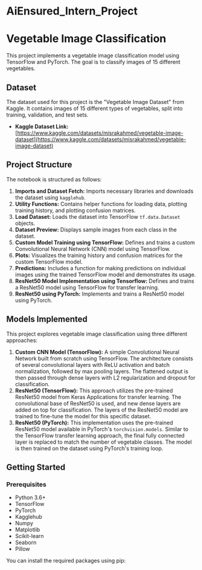 # AiEnsured_Intern_Project

# Vegetable Image Classification

This project implements a vegetable image classification model using TensorFlow and PyTorch. The goal is to classify images of 15 different vegetables.

## Dataset

The dataset used for this project is the "Vegetable Image Dataset" from Kaggle. It contains images of 15 different types of vegetables, split into training, validation, and test sets.

- **Kaggle Dataset Link:** [https://www.kaggle.com/datasets/misrakahmed/vegetable-image-dataset](https://www.kaggle.com/datasets/misrakahmed/vegetable-image-dataset)

## Project Structure

The notebook is structured as follows:

1.  **Imports and Dataset Fetch:** Imports necessary libraries and downloads the dataset using `kagglehub`.
2.  **Utility Functions:** Contains helper functions for loading data, plotting training history, and plotting confusion matrices.
3.  **Load Dataset:** Loads the dataset into TensorFlow `tf.data.Dataset` objects.
4.  **Dataset Preview:** Displays sample images from each class in the dataset.
5.  **Custom Model Training using TensorFlow:** Defines and trains a custom Convolutional Neural Network (CNN) model using TensorFlow.
6.  **Plots:** Visualizes the training history and confusion matrices for the custom TensorFlow model.
7.  **Predictions:** Includes a function for making predictions on individual images using the trained TensorFlow model and demonstrates its usage.
8.  **ResNet50 Model Implementation using Tensorflow:** Defines and trains a ResNet50 model using TensorFlow for transfer learning.
9. **ResNet50 using PyTorch:** Implements and trains a ResNet50 model using PyTorch.

## Models Implemented

This project explores vegetable image classification using three different approaches:

1.  **Custom CNN Model (TensorFlow):** A simple Convolutional Neural Network built from scratch using TensorFlow. The architecture consists of several convolutional layers with ReLU activation and batch normalization, followed by max pooling layers. The flattened output is then passed through dense layers with L2 regularization and dropout for classification.
2.  **ResNet50 (TensorFlow):** This approach utilizes the pre-trained ResNet50 model from Keras Applications for transfer learning. The convolutional base of ResNet50 is used, and new dense layers are added on top for classification. The layers of the ResNet50 model are trained to fine-tune the model for this specific dataset.
3.  **ResNet50 (PyTorch):** This implementation uses the pre-trained ResNet50 model available in PyTorch's `torchvision.models`. Similar to the TensorFlow transfer learning approach, the final fully connected layer is replaced to match the number of vegetable classes. The model is then trained on the dataset using PyTorch's training loop.

## Getting Started

### Prerequisites

-   Python 3.6+
-   TensorFlow
-   PyTorch
-   Kagglehub
-   Numpy
-   Matplotlib
-   Scikit-learn
-   Seaborn
-   Pillow

You can install the required packages using pip:
